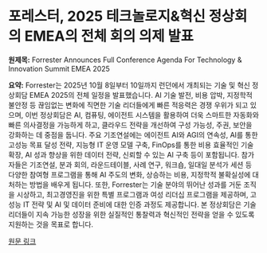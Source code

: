# 포레스터, 2025 테크놀로지&혁신 정상회의 EMEA의 전체 회의 의제 발표

**원제목:** Forrester Announces Full Conference Agenda For Technology &amp; Innovation Summit EMEA 2025

**요약:** Forrester는 2025년 10월 8일부터 10일까지 런던에서 개최되는 기술 및 혁신 정상회담 EMEA 2025의 전체 일정을 발표했습니다.  AI 기술 발전, 비용 압박, 지정학적 불안정 등 끊임없는 변화에 직면한 기술 리더들에게 빠른 적응력은 경쟁 우위가 되고 있으며, 이번 정상회담은 AI, 컴퓨팅, 에이전트 시스템을 활용하여 더욱 스마트한 자동화와 빠른 의사결정을 가능하게 하고, 클라우드 전략을 개선하여 구성 가능성, 주권, 보안을 강화하는 데 중점을 둡니다.  주요 기조연설에는 에이전트 AI와 AGI의 연속성, AI를 통한 고성능 목표 달성 전략, 지능형 IT 운영 모델 구축, FinOps를 통한 비용 효율적인 기술 확장, AI 성과 향상을 위한 데이터 전략, 신뢰할 수 있는 AI 구축 등이 포함됩니다.  참가자들은 기조연설, 분과 회의, 라운드테이블, 사례 연구, 워크숍, 일대일 분석가 세션 등 다양한 참여형 프로그램을 통해 AI 주도의 변화, 상승하는 비용, 지정학적 불확실성에 대처하는 방법을 배우게 됩니다.  또한, Forrester는 기술 분야의 뛰어난 성과를 거둔 조직을 시상하고, 최고경영진을 위한 특별 프로그램과 여성 리더십 프로그램을 제공하며, 고성능 IT 전략 및 AI 및 데이터 준비에 대한 인증 과정도 제공합니다.  본 정상회담은 기술 리더들이 지속 가능한 성장을 위한 실질적인 통찰력과 혁신적인 전략을 얻을 수 있도록 지원하는 것을 목표로 합니다.

[원문 링크](https://via.tt.se/pressmeddelande/3998945/forrester-announces-full-conference-agenda-for-technology-and-innovation-summit-emea-2025?publisherId=259167&lang=en)
